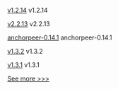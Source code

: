
[v1.2.14](https://github.com/hyperledger/firefly-evmconnect/releases/tag/v1.2.14) v1.2.14

[v2.2.13](https://github.com/hyperledger/fabric/releases/tag/v2.2.13) v2.2.13

[anchorpeer-0.14.1](https://github.com/hyperledger/bevel/releases/tag/anchorpeer-0.14.1) anchorpeer-0.14.1

[v1.3.2](https://github.com/hyperledger/firefly-transaction-manager/releases/tag/v1.3.2) v1.3.2

[v1.3.1](https://github.com/hyperledger/fabric-gateway/releases/tag/v1.3.1) v1.3.1


[See more >>>](https://start-here.hyperledger.org/releases)

